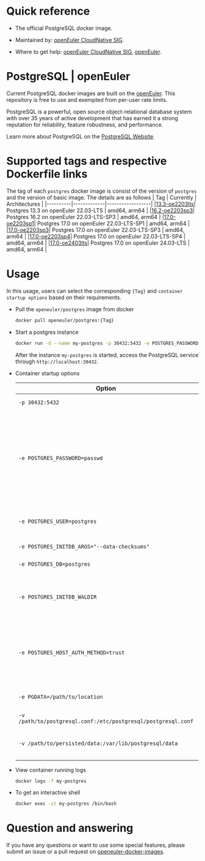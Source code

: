 # Quick reference

- The official PostgreSQL docker image.

- Maintained by: [openEuler CloudNative SIG](https://gitee.com/openeuler/cloudnative).

- Where to get help: [openEuler CloudNative SIG](https://gitee.com/openeuler/cloudnative), [openEuler](https://gitee.com/openeuler/community).

# PostgreSQL | openEuler
Current PostgreSQL docker images are built on the [openEuler](https://repo.openeuler.org/). This repository is free to use and exempted from per-user rate limits.

PostgreSQL is a powerful, open source object-relational database system with over 35 years of active development that has earned it a strong reputation for reliability, feature robustness, and performance.

Learn more about PostgreSQL on the [PostgreSQL Website](https://www.postgresql.org/).

# Supported tags and respective Dockerfile links
The tag of each `postgres` docker image is consist of the version of `postgres` and the version of basic image. The details are as follows
|    Tag   |  Currently  |   Architectures  |
|----------|-------------|------------------|
|[13.3-oe2203lts](https://gitee.com/openeuler/openeuler-docker-images/blob/master/postgres/13.3/22.03-lts/Dockerfile)| Postgres 13.3 on openEuler 22.03-LTS | amd64, arm64 |
|[16.2-oe2203sp3](https://gitee.com/openeuler/openeuler-docker-images/blob/master/postgres/16.2/22.03-lts-sp3/Dockerfile)| Postgres 16.2 on openEuler 22.03-LTS-SP3 | amd64, arm64 |
|[17.0-oe2203sp1](https://gitee.com/openeuler/openeuler-docker-images/blob/master/postgres/17.0/22.03-lts-sp1/Dockerfile)| Postgres 17.0 on openEuler 22.03-LTS-SP1 | amd64, arm64 |
|[17.0-oe2203sp3](https://gitee.com/openeuler/openeuler-docker-images/blob/master/postgres/17.0/22.03-lts-sp3/Dockerfile)| Postgres 17.0 on openEuler 22.03-LTS-SP3 | amd64, arm64 |
|[17.0-oe2203sp4](https://gitee.com/openeuler/openeuler-docker-images/blob/master/postgres/17.0/22.03-lts-sp4/Dockerfile)| Postgres 17.0 on openEuler 22.03-LTS-SP4 | amd64, arm64 |
|[17.0-oe2403lts](https://gitee.com/openeuler/openeuler-docker-images/blob/master/postgres/17.0/24.03-lts/Dockerfile)| Postgres 17.0 on openEuler 24.03-LTS | amd64, arm64 |
  
# Usage
In this usage, users can select the corresponding `{Tag}` and `container startup options` based on their requirements.

- Pull the `openeuler/postgres` image from docker

	```bash
	docker pull openeuler/postgres:{Tag}
	```

- Start a postgres instance

	```bash
	docker run -d --name my-postgres -p 30432:5432 -e POSTGRES_PASSWORD=PostgreSQL@123 openeuler/postgres:{Tag}
	```
	After the instance `my-postgres` is started, access the PostgreSQL  service through `http://localhost:30432`.

- Container startup options

	| Option | Description |
	|--|--|
	| `-p 30432:5432` | Expose PostgreSQL server on `localhost:30432`. |
    | `-e POSTGRES_PASSWORD=passwd` | Set the password for the superuser which is `postgres` by default. Bear in mind that to connect to the database in the same host the password is not needed but to access it via an external host (for instance another container) the password is needed. This option is **mandatory and must not be empty**. |
    | `-e POSTGRES_USER=postgres`  | Create a new user with superuser privileges. This is used in conjunction with `POSTGRES_PASSWORD`. |
    | `-e POSTGRES_INITDB_ARGS="--data-checksums"` | Pass arguments to the `postgres initdb` call. |
    | `-e POSTGRES_DB=postgres` | Set the name of the default database. |
    | `-e POSTGRES_INITDB_WALDIR` | Set the location of the Postgres transaction log. By default it is stored in a subdirectory of the main Postgres data folder (`PGDATA`). |
    | `-e POSTGRES_HOST_AUTH_METHOD=trust` | Set the auth-method for `host` connections for `all` databases, `all` users, and `all` addresses. The following will be added to the `pg_hba.conf` if this option is passed: `host all all all $POSTGRES_HOST_AUTH_METHOD`. |
    | `-e PGDATA=/path/to/location` | Set the location of the database files. The default is `/var/lib/postgresql/data`. |
    | `-v /path/to/postgresql.conf:/etc/postgresql/postgresql.conf` | Local configuration file `postgresql.conf`. |
    | `-v /path/to/persisted/data:/var/lib/postgresql/data` | Persist data instead of initializing a new database every time you launch a new container. |

- View container running logs

	```bash
	docker logs -f my-postgres
	```

- To get an interactive shell

	```bash
	docker exec -it my-postgres /bin/bash
	```
	
# Question and answering
If you have any questions or want to use some special features, please submit an issue or a pull request on [openeuler-docker-images](https://gitee.com/openeuler/openeuler-docker-images).
